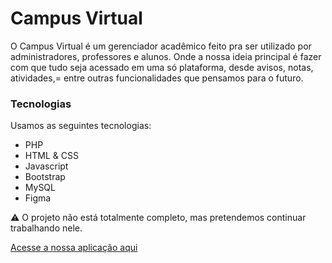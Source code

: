 # Campus Virtual

O Campus Virtual é um gerenciador acadêmico feito pra ser utilizado por administradores, professores e alunos. Onde a nossa ideia principal é fazer com que tudo seja acessado em uma só plataforma, desde avisos, notas, atividades,= entre outras funcionalidades que pensamos para o futuro. 

### Tecnologias

Usamos as seguintes tecnologias: 

- PHP
- HTML & CSS
- Javascript
- Bootstrap
- MySQL
- Figma

⚠️ O projeto não está totalmente completo, mas pretendemos continuar trabalhando nele.

<a href="http://jamerson.shop" target="_blank">Acesse a nossa aplicação aqui</a> 
